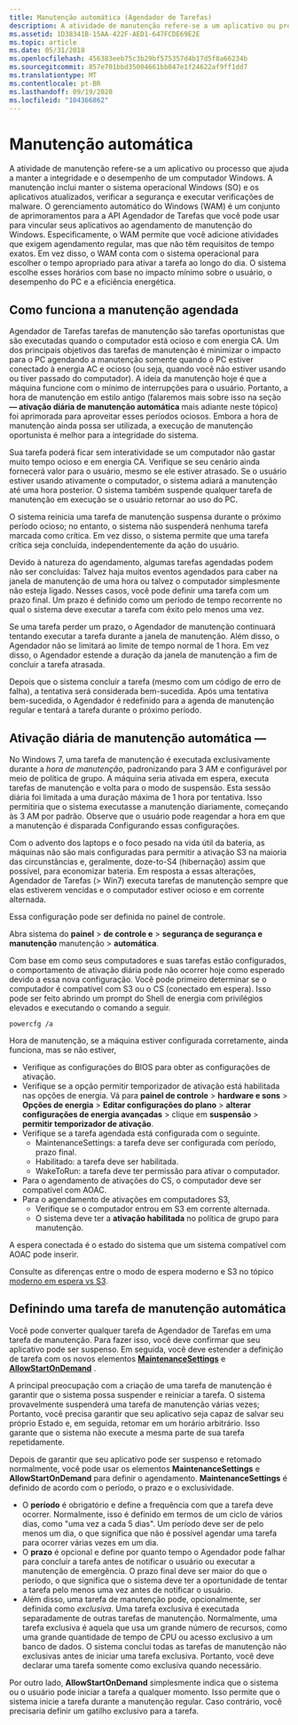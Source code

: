 ```yaml
---
title: Manutenção automática (Agendador de Tarefas)
description: A atividade de manutenção refere-se a um aplicativo ou processo que ajuda a manter a integridade e o desempenho de um computador Windows.
ms.assetid: 1D38341B-15AA-422F-AED1-647FCDE69E2E
ms.topic: article
ms.date: 05/31/2018
ms.openlocfilehash: 456383eeb75c3b29bf575357d4b17d5f8a66234b
ms.sourcegitcommit: 857e701bbd35004661bb047e1f24622af9ff1dd7
ms.translationtype: MT
ms.contentlocale: pt-BR
ms.lasthandoff: 09/19/2020
ms.locfileid: "104366862"
---
```

# <a name="automatic-maintenance"></a>Manutenção automática

A atividade de manutenção refere-se a um aplicativo ou processo que ajuda a manter a integridade e o desempenho de um computador Windows. A manutenção inclui manter o sistema operacional Windows (SO) e os aplicativos atualizados, verificar a segurança e executar verificações de malware. O gerenciamento automático do Windows (WAM) é um conjunto de aprimoramentos para a API Agendador de Tarefas que você pode usar para vincular seus aplicativos ao agendamento de manutenção do Windows. Especificamente, o WAM permite que você adicione atividades que exigem agendamento regular, mas que não têm requisitos de tempo exatos. Em vez disso, o WAM conta com o sistema operacional para escolher o tempo apropriado para ativar a tarefa ao longo do dia. O sistema escolhe esses horários com base no impacto mínimo sobre o usuário, o desempenho do PC e a eficiência energética.

## <a name="how-scheduled-maintenance-works"></a>Como funciona a manutenção agendada

Agendador de Tarefas tarefas de manutenção são tarefas oportunistas que são executadas quando o computador está ocioso e com energia CA. Um dos principais objetivos das tarefas de manutenção é minimizar o impacto para o PC agendando a manutenção somente quando o PC estiver conectado à energia AC e ocioso (ou seja, quando você não estiver usando ou tiver passado do computador). A ideia da manutenção hoje é que a máquina funcione com o mínimo de interrupções para o usuário. Portanto, a hora de manutenção em estilo antigo (falaremos mais sobre isso na seção **&mdash; ativação diária de manutenção automática** mais adiante neste tópico) foi aprimorada para aproveitar esses períodos ociosos. Embora a hora de manutenção ainda possa ser utilizada, a execução de manutenção oportunista é melhor para a integridade do sistema.

Sua tarefa poderá ficar sem interatividade se um computador não gastar muito tempo ocioso e em energia CA. Verifique se seu cenário ainda fornecerá valor para o usuário, mesmo se ele estiver atrasado. Se o usuário estiver usando ativamente o computador, o sistema adiará a manutenção até uma hora posterior. O sistema também suspende qualquer tarefa de manutenção em execução se o usuário retornar ao uso do PC.

O sistema reinicia uma tarefa de manutenção suspensa durante o próximo período ocioso; no entanto, o sistema não suspenderá nenhuma tarefa marcada como crítica. Em vez disso, o sistema permite que uma tarefa crítica seja concluída, independentemente da ação do usuário.

Devido à natureza do agendamento, algumas tarefas agendadas podem não ser concluídas: Talvez haja muitos eventos agendados para caber na janela de manutenção de uma hora ou talvez o computador simplesmente não esteja ligado. Nesses casos, você pode definir uma tarefa com um prazo final. Um prazo é definido como um período de tempo recorrente no qual o sistema deve executar a tarefa com êxito pelo menos uma vez.

Se uma tarefa perder um prazo, o Agendador de manutenção continuará tentando executar a tarefa durante a janela de manutenção. Além disso, o Agendador não se limitará ao limite de tempo normal de 1 hora. Em vez disso, o Agendador estende a duração da janela de manutenção a fim de concluir a tarefa atrasada.

Depois que o sistema concluir a tarefa (mesmo com um código de erro de falha), a tentativa será considerada bem-sucedida. Após uma tentativa bem-sucedida, o Agendador é redefinido para a agenda de manutenção regular e tentará a tarefa durante o próximo período.

## <a name="automatic-maintenancemdashdaily-wakeup"></a>Ativação diária de manutenção automática &mdash;

No Windows 7, uma tarefa de manutenção é executada exclusivamente durante a *hora de manutenção*, padronizando para 3 AM e configurável por meio de política de grupo. A máquina seria ativada em espera, executa tarefas de manutenção e volta para o modo de suspensão. Esta sessão diária foi limitada a uma duração máxima de 1 hora por tentativa. Isso permitiria que o sistema executasse a manutenção diariamente, começando às 3 AM por padrão. Observe que o usuário pode reagendar a hora em que a manutenção é disparada Configurando essas configurações.

Com o advento dos laptops e o foco pesado na vida útil da bateria, as máquinas não são mais configuradas para permitir a ativação S3 na maioria das circunstâncias e, geralmente, doze-to-S4 (hibernação) assim que possível, para economizar bateria. Em resposta a essas alterações, Agendador de Tarefas (> Win7) executa tarefas de manutenção sempre que elas estiverem vencidas e o computador estiver ocioso e em corrente alternada.

Essa configuração pode ser definida no painel de controle.

Abra sistema do **painel**  >  **de controle e**  >  **segurança de segurança e manutenção** manutenção  >  **automática**.

Com base em como seus computadores e suas tarefas estão configurados, o comportamento de ativação diária pode não ocorrer hoje como esperado devido a essa nova configuração. Você pode primeiro determinar se o computador é compatível com S3 ou o CS (conectado em espera).
Isso pode ser feito abrindo um prompt do Shell de energia com privilégios elevados e executando o comando a seguir.

```console
powercfg /a
```

Hora de manutenção, se a máquina estiver configurada corretamente, ainda funciona, mas se não estiver,
  - Verifique as configurações do BIOS para obter as configurações de ativação. 
  - Verifique se a opção permitir temporizador de ativação está habilitada nas opções de energia.
    Vá para **painel de controle**  >  **hardware e sons**  >  **Opções de energia**  >  **Editar configurações do plano**  >  **alterar configurações de energia avançadas** > clique em **suspensão**  >  **permitir temporizador de ativação**.
  - Verifique se a tarefa agendada está configurada com o seguinte.
      * MaintenanceSettings: a tarefa deve ser configurada com período, prazo final.
      * Habilitado: a tarefa deve ser habilitada.
      * WakeToRun: a tarefa deve ter permissão para ativar o computador.
  - Para o agendamento de ativações do CS, o computador deve ser compatível com AOAC.
  - Para o agendamento de ativações em computadores S3,
      * Verifique se o computador entrou em S3 em corrente alternada.
      * O sistema deve ter a **ativação habilitada** no política de grupo para manutenção.
 
A espera conectada é o estado do sistema que um sistema compatível com AOAC pode inserir.

Consulte as diferenças entre o modo de espera moderno e S3 no tópico [moderno em espera vs S3](/windows-hardware/design/device-experiences/modern-standby-vs-s3).

## <a name="defining-an-automatic-maintenance-task"></a>Definindo uma tarefa de manutenção automática

Você pode converter qualquer tarefa de Agendador de Tarefas em uma tarefa de manutenção. Para fazer isso, você deve confirmar que seu aplicativo pode ser suspenso. Em seguida, você deve estender a definição de tarefa com os novos elementos [**MaintenanceSettings**](taskschedulerschema-maintenancesettings-maintenancesettingstype-element.md) e [**AllowStartOnDemand**](taskschedulerschema-allowstartondemand-settingstype-element.md) .

A principal preocupação com a criação de uma tarefa de manutenção é garantir que o sistema possa suspender e reiniciar a tarefa. O sistema provavelmente suspenderá uma tarefa de manutenção várias vezes; Portanto, você precisa garantir que seu aplicativo seja capaz de salvar seu próprio Estado e, em seguida, retomar em um horário arbitrário. Isso garante que o sistema não execute a mesma parte de sua tarefa repetidamente.

Depois de garantir que seu aplicativo pode ser suspenso e retomado normalmente, você pode usar os elementos **MaintenanceSettings** e **AllowStartOnDemand** para definir o agendamento. **MaintenanceSettings** é definido de acordo com o período, o prazo e o exclusividade.

-   O **período** é obrigatório e define a frequência com que a tarefa deve ocorrer. Normalmente, isso é definido em termos de um ciclo de vários dias, como "uma vez a cada 5 dias". Um período deve ser de pelo menos um dia, o que significa que não é possível agendar uma tarefa para ocorrer várias vezes em um dia.
-   O **prazo** é opcional e define por quanto tempo o Agendador pode falhar para concluir a tarefa antes de notificar o usuário ou executar a manutenção de emergência. O prazo final deve ser maior do que o período, o que significa que o sistema deve ter a oportunidade de tentar a tarefa pelo menos uma vez antes de notificar o usuário.
-   Além disso, uma tarefa de manutenção pode, opcionalmente, ser definida como *exclusiva*. Uma tarefa exclusiva é executada separadamente de outras tarefas de manutenção. Normalmente, uma tarefa exclusiva é aquela que usa um grande número de recursos, como uma grande quantidade de tempo de CPU ou acesso exclusivo a um banco de dados. O sistema conclui todas as tarefas de manutenção não exclusivas antes de iniciar uma tarefa exclusiva. Portanto, você deve declarar uma tarefa somente como exclusiva quando necessário.

Por outro lado, **AllowStartOnDemand** simplesmente indica que o sistema ou o usuário pode iniciar a tarefa a qualquer momento. Isso permite que o sistema inicie a tarefa durante a manutenção regular. Caso contrário, você precisaria definir um gatilho exclusivo para a tarefa.
